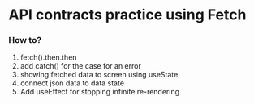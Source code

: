 # API contracts practice using Fetch

### How to?

1. fetch().then.then
2. add catch() for the case for an error
3. showing fetched data to screen using useState
4. connect json data to data state
5. Add useEffect for stopping infinite re-rendering
